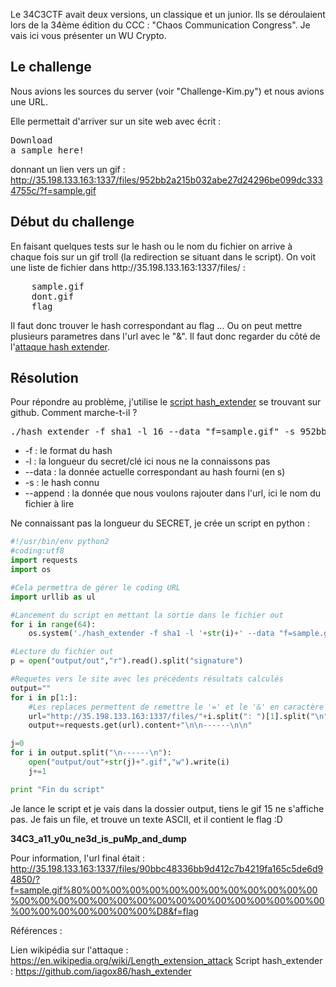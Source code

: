 Le 34C3CTF avait deux versions, un classique et un junior. Ils se déroulaient lors de la 34ème édition du CCC : "Chaos Communication Congress".
Je vais ici vous présenter un WU Crypto.

<h2>Le challenge</h2>

Nous avions les sources du server (voir "Challenge-Kim.py") et nous avions une URL.

Elle permettait d'arriver sur un site web avec écrit : <pre>Download a sample here!</pre> donnant un lien vers un gif : http://35.198.133.163:1337/files/952bb2a215b032abe27d24296be099dc3334755c/?f=sample.gif

<h2>Début du challenge</h2>
En faisant quelques tests sur le hash ou le nom du fichier on arrive à chaque fois sur un gif troll (la redirection se situant dans le script).
On voit une liste de fichier dans http://35.198.133.163:1337/files/ :
<pre>
    sample.gif
    dont.gif
    flag
</pre>
Il faut donc trouver le hash correspondant au flag ... 
Ou on peut mettre plusieurs parametres dans l'url avec le "&". Il faut donc regarder du côté de l'<a href="https://en.wikipedia.org/wiki/Length_extension_attack">attaque hash extender</a>.


<h2>Résolution</h2>
Pour répondre au problème, j'utilise le <a href="https://github.com/iagox86/hash_extender">script hash_extender</a> se trouvant sur github.
Comment marche-t-il ?

<pre>./hash_extender -f sha1 -l 16 --data "f=sample.gif" -s 952bb2a215b032abe27d24296be099dc3334755c --append "&f=flag" </pre>

<ul>
	<li>-f : le format du hash</li>
	<li>-l : la longueur du secret/clé ici nous ne la connaissons pas</li>
	<li>--data : la donnée actuelle correspondant au hash fourni (en s)</li>
	<li>-s : le hash connu</li>
	<li>--append : la donnée que nous voulons rajouter dans l'url, ici le nom du fichier à lire</li>
</ul>

Ne connaissant pas la longueur du SECRET, je crée un script en python :

``` python
#!/usr/bin/env python2
#coding:utf8
import requests
import os

#Cela permettra de gérer le coding URL
import urllib as ul

#Lancement du script en mettant la sortie dans le fichier out
for i in range(64):
	os.system('./hash_extender -f sha1 -l '+str(i)+' --data "f=sample.gif" -s 952bb2a215b032abe27d24296be099dc3334755c --append "&f=flag" >> output/out')

#Lecture du fichier out
p = open("output/out","r").read().split("signature")

#Requetes vers le site avec les précédents résultats calculés
output=""
for i in p[1:]:
	#Les replaces permettent de remettre le '=' et le '&' en caractère lisible dans l'url et non encodé
	url="http://35.198.133.163:1337/files/"+i.split(": ")[1].split("\n")[0]+"/?"+ul.quote(i.split("string: ")[1].split("\n")[0].decode("hex")).replace("%3D","=").replace("%26","&")
	output+=requests.get(url).content+"\n\n------\n\n"

j=0
for i in output.split("\n------\n"):
	open("output/out"+str(j)+".gif","w").write(i)
	j+=1

print "Fin du script"
```

Je lance le script et je vais dans la dossier output, tiens le gif 15 ne s'affiche pas.
Je fais un file, et trouve un texte ASCII, et il contient le flag :D

<strong>34C3_a11_y0u_ne3d_is_puMp_and_dump</strong>

Pour information, l'url final était : http://35.198.133.163:1337/files/90bbc48336bb9d412c7b4219fa165c5de6d94850/?f=sample.gif%80%00%00%00%00%00%00%00%00%00%00%00%00%00%00%00%00%00%00%00%00%00%00%00%00%00%00%00%00%00%00%00%00%00%00%00%D8&f=flag

Références :

Lien wikipédia sur l'attaque : https://en.wikipedia.org/wiki/Length_extension_attack
Script hash_extender : https://github.com/iagox86/hash_extender
